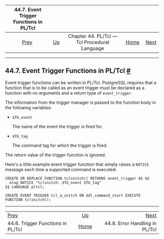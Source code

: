<!--?xml version="1.0" encoding="UTF-8" standalone="no"?-->

|             44.7. Event Trigger Functions in PL/Tcl             |                                                                 |                                              |                                                       |                                                                     |
| :-------------------------------------------------------------: | :-------------------------------------------------------------- | :------------------------------------------: | ----------------------------------------------------: | ------------------------------------------------------------------: |
| [Prev](pltcl-trigger.html "44.6. Trigger Functions in PL/Tcl")  | [Up](pltcl.html "Chapter 44. PL/Tcl — Tcl Procedural Language") | Chapter 44. PL/Tcl — Tcl Procedural Language | [Home](index.html "PostgreSQL 17devel Documentation") |  [Next](pltcl-error-handling.html "44.8. Error Handling in PL/Tcl") |

***

## 44.7. Event Trigger Functions in PL/Tcl [#](#PLTCL-EVENT-TRIGGER)

Event trigger functions can be written in PL/Tcl. PostgreSQL requires that a function that is to be called as an event trigger must be declared as a function with no arguments and a return type of `event_trigger`.

The information from the trigger manager is passed to the function body in the following variables:

* `$TG_event`

    The name of the event the trigger is fired for.

* `$TG_tag`

    The command tag for which the trigger is fired.

The return value of the trigger function is ignored.

Here's a little example event trigger function that simply raises a `NOTICE` message each time a supported command is executed:

    CREATE OR REPLACE FUNCTION tclsnitch() RETURNS event_trigger AS $$
      elog NOTICE "tclsnitch: $TG_event $TG_tag"
    $$ LANGUAGE pltcl;

    CREATE EVENT TRIGGER tcl_a_snitch ON ddl_command_start EXECUTE FUNCTION tclsnitch();

***

|                                                                 |                                                                 |                                                                     |
| :-------------------------------------------------------------- | :-------------------------------------------------------------: | ------------------------------------------------------------------: |
| [Prev](pltcl-trigger.html "44.6. Trigger Functions in PL/Tcl")  | [Up](pltcl.html "Chapter 44. PL/Tcl — Tcl Procedural Language") |  [Next](pltcl-error-handling.html "44.8. Error Handling in PL/Tcl") |
| 44.6. Trigger Functions in PL/Tcl                               |      [Home](index.html "PostgreSQL 17devel Documentation")      |                                      44.8. Error Handling in PL/Tcl |
